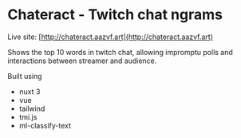 # Chateract - Twitch chat ngrams

Live site: [http://chateract.aazvf.art](http://chateract.aazvf.art)


Shows the top 10 words in twitch chat, allowing impromptu polls and interactions between streamer and audience.


Built using
 - nuxt 3
 - vue
 - tailwind
 - tmi.js
 - ml-classify-text






